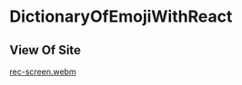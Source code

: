 # DictionaryOfEmojiWithReact
## View Of Site
[rec-screen.webm](https://user-images.githubusercontent.com/95275269/195401884-36cf1817-9d86-44fa-9f03-b30916f842d2.webm)

